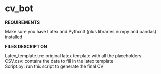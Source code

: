 # cv_bot

**REQUIREMENTS**

Make sure you have Latex and Python3 (plus libraries numpy and pandas) installed


**FILES DESCRIPTION**

Latex_template.tex: original latex template with all the placeholders\
CSV.csv: contains the data to fill in the latex template\
Script.py: run this script to generate the final CV 
